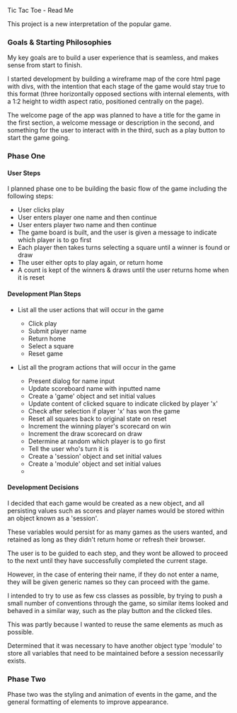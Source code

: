 Tic Tac Toe - Read Me

This project is a new interpretation of the popular game.

### Goals & Starting Philosophies

My key goals are to build a user experience that is seamless, and makes sense from start to finish.

I started development by building a wireframe map of the core html page with divs, with the intention that each stage of the game would stay true to this format (three horizontally opposed sections with internal elements, with a 1:2 height to width aspect ratio, positioned centrally on the page).

The welcome page of the app was planned to have a title for the game in the first section, a welcome message or description in the second, and something for the user to interact with in the third, such as a play button to start the game going.

### Phase One

#### User Steps

I planned phase one to be building the basic flow of the game including the following steps:

- User clicks play
- User enters player one name and then continue
- User enters player two name and then continue
- The game board is built, and the user is given a message to indicate which player is to go first
- Each player then takes turns selecting a square until a winner is found or draw
- The user either opts to play again, or return home
- A count is kept of the winners & draws until the user returns home when it is reset

#### Development Plan Steps

- List all the user actions that will occur in the game
    - Click play
    - Submit player name
    - Return home
    - Select a square
    - Reset game

- List all the program actions that will occur in the game
    - Present dialog for name input
    - Update scoreboard name with inputted name
    - Create a 'game' object and set initial values
    - Update content of clicked square to indicate clicked by player 'x'
    - Check after selection if player 'x' has won the game
    - Reset all squares back to original state on reset
    - Increment the winning player's scorecard on win
    - Increment the draw scorecard on draw
    - Determine at random which player is to go first
    - Tell the user who's turn it is
    - Create a 'session' object and set initial values
    - Create a 'module' object and set initial values
    -

#### Development Decisions

I decided that each game would be created as a new object, and all persisting values such as scores and player names would be stored within an object known as a 'session'.

These variables would persist for as many games as the users wanted, and retained as long as they didn't return home or refresh their browser.

The user is to be guided to each step, and they wont be allowed to proceed to the next until they have successfully completed the current stage.

However, in the case of entering their name, if they do not enter a name, they will be given generic names so they can proceed with the game.

I intended to try to use as few css classes as possible, by trying to push a small number of conventions through the game, so similar items looked and behaved in a similar way, such as the play button and the clicked tiles.

This was partly because I wanted to reuse the same elements as much as possible.

Determined that it was necessary to have another object type 'module' to store all variables that need to be maintained before a session necessarily exists.

### Phase Two

Phase two was the styling and animation of events in the game, and the general formatting of elements to improve appearance.



